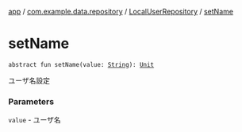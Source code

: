 [app](../../index.md) / [com.example.data.repository](../index.md) / [LocalUserRepository](index.md) / [setName](./set-name.md)

# setName

`abstract fun setName(value: `[`String`](https://kotlinlang.org/api/latest/jvm/stdlib/kotlin/-string/index.html)`): `[`Unit`](https://kotlinlang.org/api/latest/jvm/stdlib/kotlin/-unit/index.html)

ユーザ名設定

### Parameters

`value` - ユーザ名